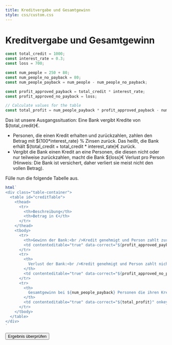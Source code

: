 ```yaml
---
title: Kreditvergabe und Gesamtgewinn
style: css/custom.css
---
```


# Kreditvergabe und Gesamtgewinn

```js
const total_credit = 1000;
const interest_rate = 0.3;
const loss = 700;

const num_people = 250 + 80;
const num_people_no_payback = 80;
const num_people_payback = num_people - num_people_no_payback;

const profit_approved_payback = total_credit * interest_rate;
const profit_approved_no_payback = loss;

// Calculate values for the table
const total_profit = num_people_payback * profit_approved_payback - num_people_no_payback * profit_approved_no_payback;
```

Das ist unsere Ausgangssituation: Eine Bank vergibt Kredite von ${total_credit}€.

- Personen, die einen Kredit erhalten und zurückzahlen, zahlen den Betrag mit ${100*interest_rate} \% Zinsen zurück. Das heißt, die Bank erhält ${total_credit + total_credit * interest_rate}€ zurück.
- Vergibt die Bank einen Kredit an eine Personen, die diesen nicht oder nur teilweise zurückzahlen, macht die Bank ${loss}€ Verlust pro Person (Hinweis: Die Bank ist versichert, daher verliert sie meist nicht den vollen Betrag).

<div class="tip" label="Aufgabe">Fülle nun die folgende Tabelle aus.</div>

```js
html`
<div class="table-container">
  <table id="creditTable">
    <thead>
      <tr>
        <th>Beschreibung</th>
        <th>Betrag in €</th>
      </tr>
    </thead>
    <tbody>
      <tr>
        <th>Gewinn der Bank:<br />Kredit genehmigt und Person zahlt zurück</th>
        <td contenteditable="true" data-correct="${profit_approved_payback}" onkeypress="return event.charCode >= 48 && event.charCode <= 57 || event.charCode === 45"></td>
      </tr>
      <tr>
        <th>
          Verlust der Bank:<br />Kredit genehmigt und Person zahlt nicht zurück
        </th>
        <td contenteditable="true" data-correct="${profit_approved_no_payback}" onkeypress="return event.charCode >= 48 && event.charCode <= 57 || event.charCode === 45"></td>
      </tr>
      <tr>
        <th>
          Gesamtgewinn bei ${num_people_payback} Personen die ihren Kredit zurückzahlen und ${num_people_no_payback} Personen die ihren Kredit nicht zurückzahlen
        </th>
        <td contenteditable="true" data-correct="${total_profit}" onkeypress="return event.charCode >= 48 && event.charCode <= 57 || event.charCode === 45"></td>
      </tr>
    </tbody>
  </table>
</div>
`
```

<button id="validateButton" class="btn btn-primary">Ergebnis überprüfen</button>

<script>
document.addEventListener('DOMContentLoaded', function() {
  const validateButton = document.getElementById('validateButton');
  
  validateButton.addEventListener('click', function() {
    document.querySelectorAll('#creditTable td[contenteditable]').forEach(cell => {
      const correctValue = parseInt(cell.getAttribute('data-correct'));
      const userValue = parseInt(cell.textContent.trim());
      
      if (isNaN(userValue)) {
        cell.style.backgroundColor = '#ffebee';  // Light red for invalid input
      } else if (userValue === correctValue) {
        cell.style.backgroundColor = '#e8f5e9';  // Light green for correct
      } else {
        cell.style.backgroundColor = '#ffebee';  // Light red for wrong answer
      }
    });
  });
});
</script>
